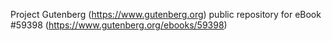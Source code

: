 Project Gutenberg (https://www.gutenberg.org) public repository for
eBook #59398 (https://www.gutenberg.org/ebooks/59398)
